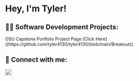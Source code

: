 <h1>Hey, I'm Tyler! </h1>

<h2>👨‍💻 Software Development Projects:</h2>
OSU Capstone Portfolio Project Page [Click Here]((https://github.com/tyler4130/tyler4130/blob/main/Breakout)).

<h2> 🤳 Connect with me:</h2>

[<img align="left" alt="JohnKinkade | LinkedIn" width="22px" src="https://cdn.jsdelivr.net/npm/simple-icons@v3/icons/linkedin.svg" />][linkedin]

[linkedin]: https://www.linkedin.com/in/johnkinkade/


